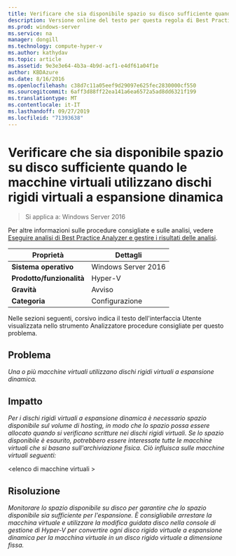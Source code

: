 ```yaml
---
title: Verificare che sia disponibile spazio su disco sufficiente quando le macchine virtuali utilizzano dischi rigidi virtuali a espansione dinamica
description: Versione online del testo per questa regola di Best Practices Analyzer.
ms.prod: windows-server
ms.service: na
manager: dongill
ms.technology: compute-hyper-v
ms.author: kathydav
ms.topic: article
ms.assetid: 9e3e3e64-4b3a-4b9d-acf1-e4df61a04f1e
author: KBDAzure
ms.date: 8/16/2016
ms.openlocfilehash: c38d7c11a05eef9d29097e625fec2830000cf550
ms.sourcegitcommit: 6aff3d88ff22ea141a6ea6572a5ad8dd6321f199
ms.translationtype: MT
ms.contentlocale: it-IT
ms.lasthandoff: 09/27/2019
ms.locfileid: "71393638"
---
```

# <a name="ensure-sufficient-physical-disk-space-is-available-when-virtual-machines-use-dynamically-expanding-virtual-hard-disks"></a>Verificare che sia disponibile spazio su disco sufficiente quando le macchine virtuali utilizzano dischi rigidi virtuali a espansione dinamica

>Si applica a: Windows Server 2016

Per altre informazioni sulle procedure consigliate e sulle analisi, vedere [Eseguire analisi di Best Practice Analyzer e gestire i risultati delle analisi](https://go.microsoft.com/fwlink/p/?LinkID=223177).  
  
|Proprietà|Dettagli|  
|-|-|  
|**Sistema operativo**|Windows Server 2016|  
|**Prodotto/funzionalità**|Hyper-V|  
|**Gravità**|Avviso|  
|**Categoria**|Configurazione|  
  
Nelle sezioni seguenti, corsivo indica il testo dell'interfaccia Utente visualizzata nello strumento Analizzatore procedure consigliate per questo problema.  
  
## <a name="issue"></a>Problema  
*Una o più macchine virtuali utilizzano dischi rigidi virtuali a espansione dinamica.*  
  
## <a name="impact"></a>Impatto  
*Per i dischi rigidi virtuali a espansione dinamica è necessario spazio disponibile sul volume di hosting, in modo che lo spazio possa essere allocato quando si verificano scritture nei dischi rigidi virtuali. Se lo spazio disponibile è esaurito, potrebbero essere interessate tutte le macchine virtuali che si basano sull'archiviazione fisica. Ciò influisca sulle macchine virtuali seguenti:*  
  
\<elenco di macchine virtuali >  
  
## <a name="resolution"></a>Risoluzione  
*Monitorare lo spazio disponibile su disco per garantire che lo spazio disponibile sia sufficiente per l'espansione. È consigliabile arrestare la macchina virtuale e utilizzare la modifica guidata disco nella console di gestione di Hyper-V per convertire ogni disco rigido virtuale a espansione dinamica per la macchina virtuale in un disco rigido virtuale a dimensione fissa.*  
  


